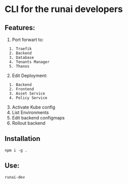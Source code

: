 # CLI for the runai developers
## Features:
1. Port forwart to:
```
  1. Traefik
  2. Backend
  3. Database
  4. Tenants Manager
  5. Thanos
```
2. Edit Deployment:
```
  1. Backend
  2. Frontend
  3. Asset Service
  4. Policy Service
```
3. Activate Kube config
4. List Environments
4. Edit backend configmaps
4. Rollout backend

## Installation
```
npm i -g .
```

## Use:
```
runai-dev
```
